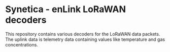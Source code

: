 # Synetica - enLink LoRaWAN decoders

This repository contains various decoders for the LoRaWAN data packets. The uplink data is telemetry data containing values like temperature and gas concentrations.

